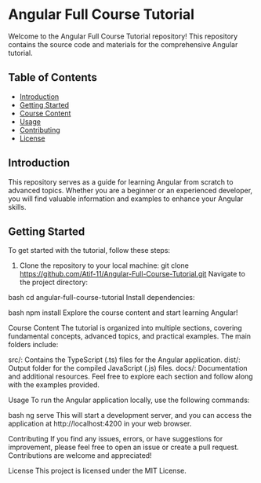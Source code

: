 # Angular Full Course Tutorial

Welcome to the Angular Full Course Tutorial repository! This repository contains the source code and materials for the comprehensive Angular tutorial.

## Table of Contents

- [Introduction](#introduction)
- [Getting Started](#getting-started)
- [Course Content](#course-content)
- [Usage](#usage)
- [Contributing](#contributing)
- [License](#license)

## Introduction

This repository serves as a guide for learning Angular from scratch to advanced topics. Whether you are a beginner or an experienced developer, you will find valuable information and examples to enhance your Angular skills.

## Getting Started

To get started with the tutorial, follow these steps:

1. Clone the repository to your local machine:
   git clone https://github.com/Atif-11/Angular-Full-Course-Tutorial.git
Navigate to the project directory:

bash
cd angular-full-course-tutorial
Install dependencies:

bash
npm install
Explore the course content and start learning Angular!

Course Content
The tutorial is organized into multiple sections, covering fundamental concepts, advanced topics, and practical examples. The main folders include:

src/: Contains the TypeScript (.ts) files for the Angular application.
dist/: Output folder for the compiled JavaScript (.js) files.
docs/: Documentation and additional resources.
Feel free to explore each section and follow along with the examples provided.

Usage
To run the Angular application locally, use the following commands:

bash
ng serve
This will start a development server, and you can access the application at http://localhost:4200 in your web browser.

Contributing
If you find any issues, errors, or have suggestions for improvement, please feel free to open an issue or create a pull request. Contributions are welcome and appreciated!

License
This project is licensed under the MIT License.
